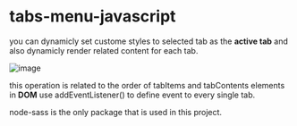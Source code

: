 # tabs-menu-javascript
you can dynamicly set custome styles to selected tab as the **active tab** 
and also dynamicly render related content for each tab.




![image](https://github.com/saeedegh/tabs-menu-javascript/blob/master/menu-tabs.PNG)

this operation is related to the order of tabItems and tabContents elements in **DOM**
use addEventListener() to define event to every single tab.

node-sass is the only package that is used in this project.
